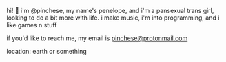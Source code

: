 hi! 👋 i'm @pinchese, my name's penelope, and i'm a pansexual trans girl, looking to do a bit more with life.
i make music, i'm into programming, and i like games n stuff

if you'd like to reach me, my email is pinchese@protonmail.com

location: earth or something
<!---
pinchese/penny is a ✨ special ✨ repository because its `README.md` (this file) appears on your GitHub profile.
You can click the Preview link to take a look at your changes.
--->
